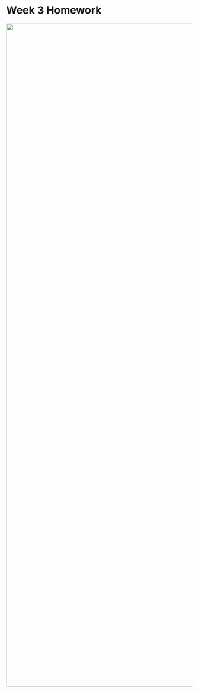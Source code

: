 # Week 3 Homework
<img src="https://github.com/bahattinkoc/Homeworks/blob/main/week3/gif.gif" width="828" height="1792">
